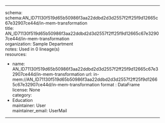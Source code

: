 


---  
schema: schema:AN_ID71130f519d65b50986f3aa22ddbd2d3d2557f2ff25f9d12665c67e32907ce44d/in-mem-transformation  
title: AN_ID71130f519d65b50986f3aa22ddbd2d3d2557f2ff25f9d12665c67e32907ce44d/in-mem-transformation  
organization: Sample Department  
notes: Used in 0 lineage(s)  
resources:  
  - name: AN_ID71130f519d65b50986f3aa22ddbd2d3d2557f2ff25f9d12665c67e32907ce44d/in-mem-transformation 
    url: in-mem://AN_ID71130f519d65b50986f3aa22ddbd2d3d2557f2ff25f9d12665c67e32907ce44d/in-mem-transformation 
    format : DataFrame  
license: None  
category:
  - Education  
maintainer: User  
maintainer_email: UserMail  
---